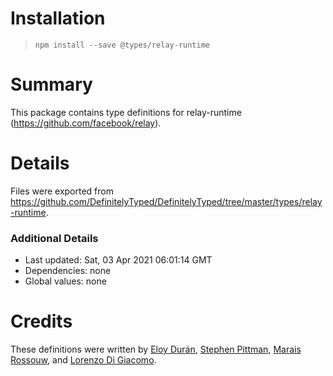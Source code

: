 # Installation
> `npm install --save @types/relay-runtime`

# Summary
This package contains type definitions for relay-runtime (https://github.com/facebook/relay).

# Details
Files were exported from https://github.com/DefinitelyTyped/DefinitelyTyped/tree/master/types/relay-runtime.

### Additional Details
 * Last updated: Sat, 03 Apr 2021 06:01:14 GMT
 * Dependencies: none
 * Global values: none

# Credits
These definitions were written by [Eloy Durán](https://github.com/alloy), [Stephen Pittman](https://github.com/Stephen2), [Marais Rossouw](https://github.com/maraisr), and [Lorenzo Di Giacomo](https://github.com/morrys).
